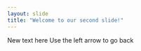 ```yaml
---
layout: slide
title: "Welcome to our second slide!"
---
```

New text here
Use the left arrow to go back
